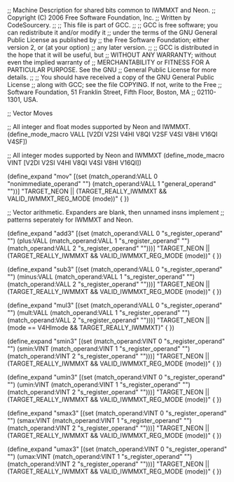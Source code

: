 ;; Machine Description for shared bits common to IWMMXT and Neon.
;; Copyright (C) 2006 Free Software Foundation, Inc.
;; Written by CodeSourcery.
;;
;; This file is part of GCC.
;;
;; GCC is free software; you can redistribute it and/or modify it
;; under the terms of the GNU General Public License as published by
;; the Free Software Foundation; either version 2, or (at your option)
;; any later version.
;;
;; GCC is distributed in the hope that it will be useful, but
;; WITHOUT ANY WARRANTY; without even the implied warranty of
;; MERCHANTABILITY or FITNESS FOR A PARTICULAR PURPOSE.  See the GNU
;; General Public License for more details.
;;
;; You should have received a copy of the GNU General Public License
;; along with GCC; see the file COPYING.  If not, write to the Free
;; Software Foundation, 51 Franklin Street, Fifth Floor, Boston, MA
;; 02110-1301, USA.

;; Vector Moves

;; All integer and float modes supported by Neon and IWMMXT.
(define_mode_macro VALL [V2DI V2SI V4HI V8QI V2SF V4SI V8HI V16QI V4SF])

;; All integer modes supported by Neon and IWMMXT
(define_mode_macro VINT [V2DI V2SI V4HI V8QI V4SI V8HI V16QI])

(define_expand "mov<mode>"
  [(set (match_operand:VALL 0 "nonimmediate_operand" "")
	(match_operand:VALL 1 "general_operand" ""))]
  "TARGET_NEON
   || (TARGET_REALLY_IWMMXT && VALID_IWMMXT_REG_MODE (<MODE>mode))"
{
})

;; Vector arithmetic. Expanders are blank, then unnamed insns implement
;; patterns seperately for IWMMXT and Neon.

(define_expand "add<mode>3"
  [(set (match_operand:VALL 0 "s_register_operand" "")
        (plus:VALL (match_operand:VALL 1 "s_register_operand" "")
                   (match_operand:VALL 2 "s_register_operand" "")))]
  "TARGET_NEON
   || (TARGET_REALLY_IWMMXT && VALID_IWMMXT_REG_MODE (<MODE>mode))"
{
})

(define_expand "sub<mode>3"
  [(set (match_operand:VALL 0 "s_register_operand" "")
        (minus:VALL (match_operand:VALL 1 "s_register_operand" "")
                    (match_operand:VALL 2 "s_register_operand" "")))]
  "TARGET_NEON
   || (TARGET_REALLY_IWMMXT && VALID_IWMMXT_REG_MODE (<MODE>mode))"
{
})

(define_expand "mul<mode>3"
  [(set (match_operand:VALL 0 "s_register_operand" "")
        (mult:VALL (match_operand:VALL 1 "s_register_operand" "")
                   (match_operand:VALL 2 "s_register_operand" "")))]
  "TARGET_NEON || (<MODE>mode == V4HImode && TARGET_REALLY_IWMMXT)"
{
})

(define_expand "smin<mode>3"
  [(set (match_operand:VINT 0 "s_register_operand" "")
	(smin:VINT (match_operand:VINT 1 "s_register_operand" "")
        	   (match_operand:VINT 2 "s_register_operand" "")))]
  "TARGET_NEON
   || (TARGET_REALLY_IWMMXT && VALID_IWMMXT_REG_MODE (<MODE>mode))"
{
})

(define_expand "umin<mode>3"
  [(set (match_operand:VINT 0 "s_register_operand" "")
	(umin:VINT (match_operand:VINT 1 "s_register_operand" "")
        	   (match_operand:VINT 2 "s_register_operand" "")))]
  "TARGET_NEON
   || (TARGET_REALLY_IWMMXT && VALID_IWMMXT_REG_MODE (<MODE>mode))"
{
})

(define_expand "smax<mode>3"
  [(set (match_operand:VINT 0 "s_register_operand" "")
	(smax:VINT (match_operand:VINT 1 "s_register_operand" "")
        	   (match_operand:VINT 2 "s_register_operand" "")))]
  "TARGET_NEON
   || (TARGET_REALLY_IWMMXT && VALID_IWMMXT_REG_MODE (<MODE>mode))"
{
})

(define_expand "umax<mode>3"
  [(set (match_operand:VINT 0 "s_register_operand" "")
	(umax:VINT (match_operand:VINT 1 "s_register_operand" "")
        	   (match_operand:VINT 2 "s_register_operand" "")))]
  "TARGET_NEON
   || (TARGET_REALLY_IWMMXT && VALID_IWMMXT_REG_MODE (<MODE>mode))"
{
})
